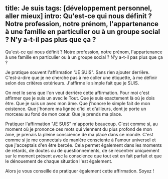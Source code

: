 title: Je suis
tags: [développement personnel, aller mieux]
intro: Qu'est-ce qui nous définit ? Notre profession, notre prénom, l'appartenance à une famille en particulier ou à un groupe social ? N'y a-t-il pas plus que ça ?
---
Qu'est-ce qui nous définit ? Notre profession, notre prénom, l'appartenance à une famille en particulier ou à un groupe social ? N'y a-t-il pas plus que ça ?

Je pratique souvent l'affirmation "JE SUIS". Sans rien ajouter derrière. C'est-à-dire que je ne cherche pas à me coller une étiquette, à me définir selon des critères extérieurs. J'affirme le simple fait que je SUIS.

On met le sens que l'on veut derrière cette affirmation. Pour moi c'est affirmer que je suis un avec le Tout. Que je suis exactement là où je dois être. Que je suis un avec mon âme. Que j'honore le simple fait de mon existence. Que j'honore ma lignée d'ici et d'ailleurs, dont je porte un morceau au fond de mon cœur. Que je prends ma place.

Pratiquer l'affirmation "JE SUIS" m'apporte beaucoup. C'est comme si, au moment où je prononce ces mots qui viennent du plus profond de mon âme, je prenais la pleine conscience de ma place dans ce monde. C'est comme si je me connectais de manière consciente à l'amour universel et que j'acceptais d'en être bercée. Cela permet également dans les moments de retards, de doutes ou de questionnements, de se recentrer uniquement sur le moment présent avec la conscience que tout est en fait parfait et que le dénouement de chaque situation l'est également.

Alors je vous conseille de pratiquer également cette affirmation. Soyez !
